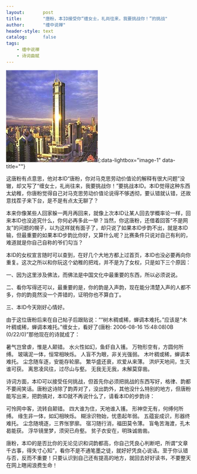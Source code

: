 ```yaml
---
layout:       post
title:        "唐粉，本ID接受你“缠女士，礼尚往来，我要挑战你！”的挑战"
author:       "缠中说禅"
header-style: text
catalog:      false
tags:
    - 缠中说禅
    - 诗词曲赋
---
```


[![](/img/czsc/20060817-0280.jpg)](/img/czsc/20060817-0280.jpg){:data-lightbox="image-1" data-title=""}



这唐粉有点意思，他对本ID“唐粉，你对马克思劳动价值论的解释有很大问题”没辙，却又写了“缠女士，礼尚往来，我要挑战你！”要挑战本ID。本ID觉得这种东西太幼稚，你唐粉觉得自己对马克思劳动价值论说得不够透彻，要认错就认错，还故意找茬子来下台，是不是有点太无聊了？



本来你像某些人回家躲一两月再回来，就像上次本ID让某人回去学概率论一样，回来本ID也没追究什么，你何必再多此一举？当然，你这唐粉，还借着回答“不是网友”的问题的幌子，以为这样就有面子了，却只说了如果本ID步韵不出，就是本ID输，但最重要的如果本ID步韵比你好，又算什么呢？比赛条件只说对自己有利的，难道就是你自己自称的爷们勾当？



本ID的女权宣言随时可以查到，在好几个大地方都上过首页，本ID也没必要再向你重复。这次之所以和你玩这个幼稚的把戏，并不是为了女权，只是如下三个原因：



一、因为这里涉及佛法，而佛法是中国文化中最重要的东西，所以必须说说。

二、看你写得还可以，最重要的是，你的韵是入声韵，现在能分清楚入声的人都不多，你的韵竟然没一个弄错的，证明你也不算白丁。

三、本ID今天刚好心情好。



由于这位唐粉后来在自己帖子后跟贴说：““树木稠或稀，蝉调本难托。”应该是“木叶稠或稀，蝉调本难托。”缠女士，看好了(唐粉: 2006-08-16 15:48:08)0B (0/22/0)”那他现在的诗就成了：



暑气岂曾虐，惟是人颠错。
水火性如幻，鱼虾自入镬。
万物形空有，方圆何所缚。
玻璃泥一体，恒常相映烁。
人盲不为眼，非关光强弱。
木叶稠或稀，蝉调本难托。
尘念随车逐，安能存轮廓。
繁华盛还衰，欢爱从来薄。
洪炉天地间，生灭谁可获。
离思凌风往，过尽山与壑。
无我无无我，未解莫穿凿。



诗词方面，本ID可以接受任何挑战，但首先你必须把挑战的东西写好，格律、韵都不要闹笑话。唐粉这诗除了韵弄对了，没出韵外，其他没什么特别的地方，但唐粉能写出来，把韵搞对，本ID就不再说什么了，请看本ID的步韵诗：



可怜网中客，流转自颠错。
四大谁为住，天地谁入镬。
形神空无有，何缚何所缚。
缘生非一体，如幻相映烁。
糊涂识物始，忧患起年弱。
五蕴妄成识，形器终难托。
尘念随境逐，三界怅寥廓。
宿习随行消，福田莫令薄。
盲龟苦海渡，孔木曷能获。
浮华镜里梦，须臾已舟壑。
贫子衣安在，明珠诚凿凿。



唐粉，本ID的是否比你的无论见识和词韵都高，你自己凭良心判断吧，所谓“文章千古事，得失寸心知”，看你不是不通笔墨之徒，就好好凭良心说话。至于你认错与否，反而不重要！只要认识到自己还有提高的地方，就回去好好读书，不要整天在网上瞎闹浪费生命！
